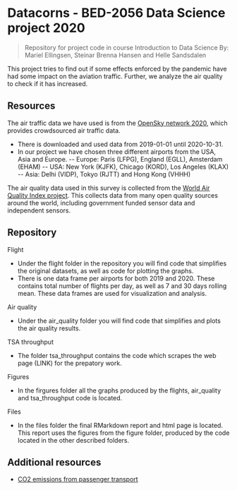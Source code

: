 # Datacorns - BED-2056 Data Science project 2020
> Repository for project code in course Introduction to Data Science
> By: Mariel Ellingsen, Steinar Brenna Hansen and Helle Sandsdalen

This project tries to find out if some effects enforced by the pandemic have had some impact on the aviation traffic. Further, we analyze the air quality to check if it has increased. 

## Resources

The air traffic data we have used is from the [OpenSky network 2020](https://zenodo.org/record/4266937#.X9jGrdhKiMr), which provides crowdsourced air traffic data. 
- There is downloaded and used data from 2019-01-01 until 2020-10-31. 
- In our project we have chosen three different airports from the USA, Asia and Europe.
-- Europe: Paris (LFPG), England (EGLL), Amsterdam (EHAM)
-- USA: New York (KJFK), Chicago (KORD), Los Angeles (KLAX)
-- Asia: Delhi (VIDP), Tokyo (RJTT) and Hong Kong (VHHH)

The air quality data used in this survey is collected from the [World Air Quality Index project](https://aqicn.org). 
This collects data from many open quality sources around the world, including government funded sensor data and independent sensors.

## Repository
Flight
- Under the flight folder in the repository you will find code that simplifies the original datasets, as well as code for plotting the graphs. 
- There is one data frame per airports for both 2019 and 2020. These contains total number of flights per day, as well as 7 and 30 days rolling mean. These data frames are used for visualization and analysis. 

Air quality
- Under the air_quality folder you will find code that simplifies and plots the air quality results. 

TSA throughput
- The folder tsa_throughput contains the code which scrapes the web page (LINK) for the prepatory work.

Figures
- In the firgures folder all the graphs produced by the flights, air_quality and tsa_throughput code is located. 

Files
- In the files folder the final RMarkdown report and html page is located. This report uses the figures from the figure folder, produced by the code located in the other described folders. 

## Additional resources
- [CO2 emissions from passenger transport](https://www.eea.europa.eu/media/infographics/co2-emissions-from-passenger-transport/view)


